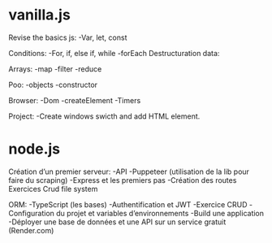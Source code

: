 # vanilla.js
Revise the basics js:
-Var, let, const

Conditions:
-For, if, else if, while
-forEach
Destructuration data:

Arrays:
-map
-filter
-reduce

Poo:
-objects
-constructor

Browser:
-Dom
-createElement
-Timers


Project:
-Create windows swicth and add HTML element.


# node.js
Création d’un premier serveur:
-API
-Puppeteer (utilisation de la lib pour faire du scraping)
-Express et les premiers pas
-Création des routes
Exercices Crud file system

ORM:
-TypeScript (les bases)
-Authentification et JWT
-Exercice CRUD
-Configuration du projet et variables d’environnements
-Build une application
-Déployer une base de données et une API sur un service gratuit (Render.com)

